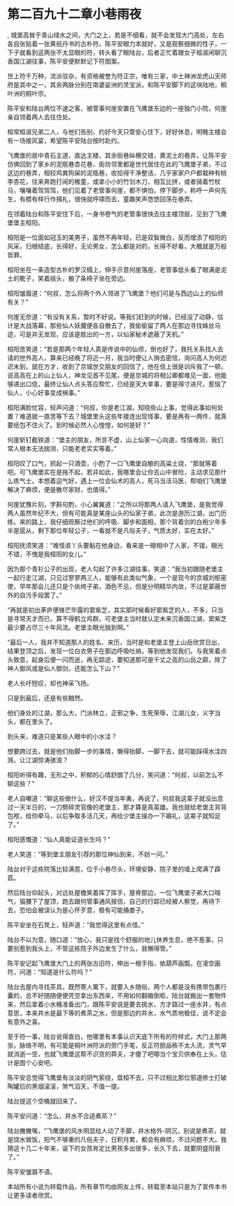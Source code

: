 # 第二百九十二章小巷雨夜
,  城堡高耸于青山绿水之间，大门之上，若是不细看，就不会发现大门高处，左右各自张贴着一张黄纸丹书的古朴符。陈平安眼力本就好，又是观察细微的性子，一下子就看到这两张不太显眼的符，转头看了眼陆台，后者正忙着跟女子桓淑闲聊沉香国江湖往事，陈平安便默默记下符图案。
   世上符千万种，流派驳杂，有资格被誉为符正宗，唯有三家，中土神洲龙虎山天师府是其中之一，其余两脉分别在南婆娑洲的灵宝派，和陈平安脚下的这块陆地，桐叶洲的桐叶宗。
   陈平安和陆台两位不速之客，被管事何崖安置在飞鹰堡东边的一座独门小院，何崖亲自领着两人去往住处。
   桓常桓淑兄弟二人，与他们告别，约好今天只管安心住下，好好休息，明晚主楼会有一场接风宴，希望陈平安陆台按时赴约。
   飞鹰堡的居中青石主道，直达主楼，其余街巷纵横交错，黄泥土的巷弄，让陈平安仿佛回到了家乡的泥瓶巷杏花巷，街坊邻里都是世代居住在此的飞鹰堡子弟，不过这边的巷弄，相较鸡粪狗屎的泥瓶巷，收拾得干净整洁，几乎家家户户都栽种有桃李杏花，往来奔跑打闹的稚童，或拿小小的竹剑木刀，相互比拼，或者骑着竹杖马，嚷嚷着驾驾驾，他们见着了老管事何崖，都不惧怕，停下脚步，称呼一声何先生，有模有样行作揖礼，很快就呼啸而去，童趣笑声悠悠回荡在巷弄。
   在领着陆台和陈平安住下后，一身书卷气的老管事很快去往主楼顶层，见到了飞鹰堡堡主桓阳。
   桓阳是一位面如冠玉的美男子，虽然不再年轻，已是双鬓微白，反而增添了桓阳的风采，归根结底，长得好，无论男女，怎么都是对的，长得不好看，大概就是万般皆罪。
   桓阳坐在一条造型古朴的罗汉榻上，伸手示意何崖落座，老管事低头看了眼满是泥土的靴子，笑着摇头，搬了条椅子坐在旁边。
   桓阳皱眉道：“何叔，怎么将两个外人领进了飞鹰堡？他们可是与西边山上的仙师有关？”
   何崖无奈道：“有没有关系，暂时不好说。等我们赶到的时候，已经没了动静，估计是大战落幕，那些仙人妖魔便各自撤去了，我偷偷留了两人在那边寻找蛛丝马迹，可是并无发现，应该是胜出的一方，以仙家秘术遮蔽了天机。”
   桓阳苦笑道：“若是那两个年轻人真是传说中的仙师，倒也好了，我托关系找人去请的世外高人，算来已经晚了将近一月，我当时便让人捎去密信，询问高人为何迟迟未到，就在方才，收到了京城世交朋友的回信了，他在信上很是训斥我了一顿，说高高在上的山上仙人，神龙见首不见尾，便是京城的将相公卿都难见一面，他能够递出口信，最终让仙人点头答应帮忙，已经是天大幸事，要是得寸进尺，惹恼了仙人，小心好事变成祸事。”
   桓阳满脸忧容，轻声问道：“何叔，你是老江湖，知晓些山上事，觉得此事如何处置？难道就一直苦等下去？城堡里头这些年接连出现怪事，要是再有一两件，就真要纸包不住火了。到时候必然人心惶惶，如何是好？”
   何崖斩钉截铁道：“堡主的朋友，所言不虚，山上仙家一心向道，性情难测，我们常人根本无法揣测，只能老老实实等着。”
   桓阳叹了口气，抓起一只酒壶，小酌了一口飞鹰堡自酿的高粱土烧，“那就等着吧。可飞鹰堡实在是拖不起，若非如此，我哪里会让你去山中冒险，主动求见那什么练气士。本想着运气好，遇上一位会仙术的高人，死马当活马医，帮咱们飞鹰堡解决了麻烦，便是散尽家财，也值得。”
   何崖犹豫片刻，字斟句酌，小心翼翼道：“之所以将那两人请入飞鹰堡，是我觉得两人虽然年纪不大，但有可能真是某座山头的仙家子弟，此次是游历江湖，出门历练。来的路上，我仔细观察过他们的呼吸、脚步和面相，那个背着剑的白袍少年多半是扈从，剩下那位年轻公子，一看就不是凡俗夫子，气质太好，实在太好。”
   桓阳抚须笑道：“难怪淑丫头要黏在他身边，看来是一眼相中了人家，不错，眼光不错，不愧是我桓阳的女儿。”
   因为那个青衫公子的出现，老人勾起了许多江湖往事，笑道：“我当初跟随老堡主一起行走江湖，只见过寥寥两三人，能够有此类似气象，一个是现今的京城刘枢密使，早年那会儿还只是个纨绔子弟，酒色不忌，但是分明精华内敛，不过是蒙蔽世外的自污手段罢了。”
   “再就是初出茅庐便锋芒毕露的窦紫芝，其实那时候看好窦紫芝的人，不多，只当是寻常天才而已，算不得鹤立鸡群。可老堡主当时就认定未来沉香国江湖，窦紫芝最少要占尽三十年风流。老堡主眼光独到啊。”
   “最后一人，我并不知道那人的姓名、来历，当时是和老堡主登上山岳欣赏日出，结果登顶之后，发现一位白衣男子在那边呼吸吐纳，等到他发现我们，与我笑着点头致意，起身后便一闪而逝，再无踪迹，要知道那可是千丈之高的山岳之巅，除了神人御风或是仙人御剑，还能怎么下山？”
   老人长吁短叹，却也神采飞扬。
   只是到最后，还是有些黯然。
   他们身处的江湖，那么大，门派林立，正邪之争，生死荣辱，江湖儿女，义字当头，都在里头了。
   到头来，难道只是某些人眼中的小水洼？
   想要跨过去，就是他们抬脚一步的事情，懒得抬脚，一脚下去，就可能踩得水洼四溅，让江湖惊涛骇浪？
   桓阳听得有趣，无形之中，积郁的心情舒朗了几分，笑问道：“何叔，以前怎么不聊这些？”
   老人自嘲道：“聊这些做什么，好汉不提当年勇，再说了，何叔我这辈子就没出息过一天半日的，一刀劈碎灵官像的老堡主，那才算是真英雄。我也就给老堡主背背包袱，给你牵马，以后争取多活几天，再给少堡主操办一下婚礼，这辈子就知足了。”
   桓阳感慨道：“仙人真能证道长生吗？”
   老人笑道：“等到堡主朋友引荐的那位神仙到来，不妨一问。”
   陆台对于这栋院落比较满意，位于小巷尽头，环境安静，院子里的墙上爬满了薜荔。
   然后陆台仰起头，对远处屋檐笑着挥了挥手，屋脊那边，一位飞鹰堡子弟大口喘气，猫腰下了屋顶，跑去跟何管事通风报信，自己的行踪已经被人察觉，再待下去，恐怕会被误认为是心怀歹意，极有可能捅娄子。
   陈平安坐在石凳上，轻声道：“我觉得这里有点怪。”
   陆台不以为意，随口道：“放心，我只是找个舒服的地儿休养生息，绝不惹事，只要别惹到我头上，不管这栋院子外边发生了什么，我懒得管。”
   陈平安记起飞鹰堡大门上的两张古旧符，伸出一根手指，依葫芦画瓢，在凌空画符，问道：“知道是什么符吗？”
   陆台去屋内寻找茶具，既然寄人篱下，就要入乡随俗，两个人都是没有携带包裹行囊的，总不好随随便便凭空拿出东西来，不用如何翻箱倒柜，陆台就搬出一套物件来，然后拿着小水桶准备出门，跟陈平安说是要去挑水，方才路过一座水井，有点意思，本来井水是最下等的煮茶之水，但是那边的井水，水气质地极佳，说不定会有意外之喜。
   至于符一事，陆台说得直白，他哪里有本事认识天底下所有的符样式，大门上那两张，脉络不明，有可能是桐叶洲符派的旁门手笔，反正符胆品秩不太入流，灵气早就消逝一空，也就飞鹰堡这帮不识货的莽夫，才傻了吧唧当个宝贝供奉在上头，估计是图个心安吧。
   陈平安总觉得飞鹰堡有淡淡的阴气萦绕，盘桓不去，只不过相比那位邪道修士打破陶罐后的黑烟滚滚，煞气滔天，不值一提。
   陆台提这个空桶就回来了。
   陈平安问道：“怎么，井水不合适煮茶？”
   陆台撇撇嘴，“飞鹰堡的风水明显给人动了手脚，井水格外-阴沉，别说是煮茶，就是烧水做饭，阳气不够重的凡俗夫子，日积月累，都会有麻烦，不过问题不大。我猜这十几二十年来，诞下的女孩肯定比男孩多出很多，长久下去，就要阴盛阳衰了。”
   陈平安皱眉不语。
  本站所有小说为转载作品，所有章节均由网友上传，转载至本站只是为了宣传本书让更多读者欣赏。